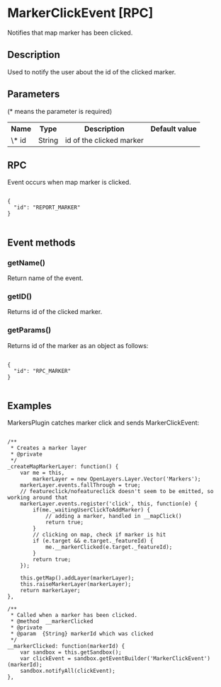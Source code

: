 # MarkerClickEvent [RPC]

Notifies that map marker has been clicked.

## Description

Used to notify the user about the id of the clicked marker.

## Parameters

(* means the parameter is required)

<table class="table">
<tr>
  <th> Name</th><th> Type</th><th> Description</th><th> Default value</th>
</tr>
<tr>
  <td> \* id </td><td> String </td><td> id of the clicked marker </td><td> </td>
</tr>
</table>

## RPC

Event occurs when map marker is clicked. 

<pre class="event-code-block">
<code>
{
  "id": "REPORT_MARKER"
}
</code>
</pre>

## Event methods

### getName()
Return name of the event.

### getID()
Returns id of the clicked marker.

### getParams()
Returns id of  the marker as an object as follows:

<pre class="event-code-block">
<code>
{
  "id": "RPC_MARKER"
}
</code>
</pre>

## Examples

MarkersPlugin catches marker click and sends MarkerClickEvent:

<pre class="event-code-block">
<code>
/**
 * Creates a marker layer
 * @private
 */
_createMapMarkerLayer: function() {
    var me = this,
        markerLayer = new OpenLayers.Layer.Vector('Markers');
    markerLayer.events.fallThrough = true;
    // featureclick/nofeatureclick doesn't seem to be emitted, so working around that
    markerLayer.events.register('click', this, function(e) {
        if(me._waitingUserClickToAddMarker) {
            // adding a marker, handled in __mapClick()
            return true;
        }
        // clicking on map, check if marker is hit
        if (e.target && e.target._featureId) {
            me.__markerClicked(e.target._featureId);
        }
        return true;
    });

    this.getMap().addLayer(markerLayer);
    this.raiseMarkerLayer(markerLayer);
    return markerLayer;
},

/**
 * Called when a marker has been clicked.
 * @method  __markerClicked
 * @private
 * @param  {String} markerId which was clicked
 */
__markerClicked: function(markerId) {
    var sandbox = this.getSandbox();
    var clickEvent = sandbox.getEventBuilder('MarkerClickEvent')(markerId);
    sandbox.notifyAll(clickEvent);
},
</code>
</pre>
